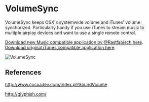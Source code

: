 
VolumeSync
==========
VolumeSync keeps OSX's systemwide volume and iTunes' volume synchorized. Particularly handy if you use iTunes to stream music to multiple airplay devices and want to use a single remote control.

[Download new Music compatible application by @Rastfabisch here](https://github.com/Rastafabisch/VolumeSync/raw/refs/heads/master/VolumeSync.app(Music).zip).
[Download original iTunes compatible application here](https://github.com/Rastafabisch/VolumeSync/raw/refs/heads/master/VolumeSync.app(iTunes).zip).

![VolumeSync](https://raw.github.com/nicolascormier/VolumeSync/master/sshot.png)

References
----------
http://www.cocoadev.com/index.pl?SoundVolume

http://glyphish.com/
